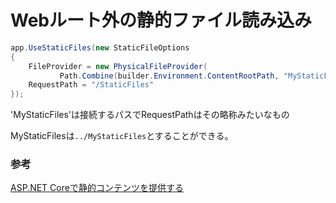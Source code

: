 # Webルート外の静的ファイル読み込み

```c#
app.UseStaticFiles(new StaticFileOptions
{
    FileProvider = new PhysicalFileProvider(
           Path.Combine(builder.Environment.ContentRootPath, "MyStaticFiles")),
    RequestPath = "/StaticFiles"
});
```

'MyStaticFiles'は接続するパスでRequestPathはその略称みたいなもの

MyStaticFilesは`../MyStaticFiles`とすることができる。

### 参考

[ASP.NET Coreで静的コンテンツを提供する](https://qiita.com/gushwell/items/462fb61ff9025657256e)